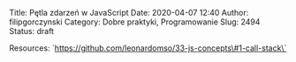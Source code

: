 Title: Pętla zdarzeń w JavaScript
Date: 2020-04-07 12:40
Author: filipgorczynski
Category: Dobre praktyki, Programowanie
Slug: 2494
Status: draft

Resources: \`https://github.com/leonardomso/33-js-concepts\#1-call-stack\`
